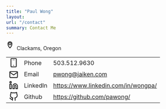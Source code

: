 ```yaml
---
title: "Paul Wong"
layout:
url: "/contact"
summary: Contact Me
---
```


<svg width="25" height="25" xmlns="http://www.w3.org/2000/svg" viewBox="0 0 24 24" fill="none" stroke="currentColor" stroke-width="1" stroke-linecap="round" stroke-linejoin="round"><path d="M10,1.375c-3.17,0-5.75,2.548-5.75,5.682c0,6.685,5.259,11.276,5.483,11.469c0.152,0.132,0.382,0.132,0.534,0c0.224-0.193,5.481-4.784,5.483-11.469C15.75,3.923,13.171,1.375,10,1.375 M10,17.653c-1.064-1.024-4.929-5.127-4.929-10.596c0-2.68,2.212-4.861,4.929-4.861s4.929,2.181,4.929,4.861C14.927,12.518,11.063,16.627,10,17.653 M10,3.839c-1.815,0-3.286,1.47-3.286,3.286s1.47,3.286,3.286,3.286s3.286-1.47,3.286-3.286S11.815,3.839,10,3.839 M10,9.589c-1.359,0-2.464-1.105-2.464-2.464S8.641,4.661,10,4.661s2.464,1.105,2.464,2.464S11.359,9.589,10,9.589"></path></svg>
Clackams, Oregon

|                                                                                                                                                                                                                                                                                                                                                                                                                                                                                                                                                                                                                           |          |                                     |
| ------------------------------------------------------------------------------------------------------------------------------------------------------------------------------------------------------------------------------------------------------------------------------------------------------------------------------------------------------------------------------------------------------------------------------------------------------------------------------------------------------------------------------------------------------------------------------------------------------------------------- | -------- | ----------------------------------- |
| <svg width="25" height="25" viewBox="0 0 24 24" fill="none" xmlns="http://www.w3.org/2000/svg"><rect x="9" y="4" width="6" height="1" rx="0.5" fill="currentColor"/><path d="M12 20C12.2652 20 12.5196 19.8946 12.7071 19.7071C12.8946 19.5196 13 19.2652 13 19C13 18.7348 12.8946 18.4804 12.7071 18.2929C12.5196 18.1054 12.2652 18 12 18C11.7348 18 11.4804 18.1054 11.2929 18.2929C11.1054 18.4804 11 18.7348 11 19C11 19.2652 11.1054 19.5196 11.2929 19.7071C11.4804 19.8946 11.7348 20 12 20Z" fill="currentColor"/><rect x="5" y="1" width="14" height="22" rx="2" stroke="currentColor" stroke-width="2"/></svg> | Phone    | 503.512.9630                        |
| <svg width="25" height="25" xmlns="http://www.w3.org/2000/svg" viewBox="0 0 24 21" fill="none" stroke="currentColor" stroke-width="2" stroke-linecap="round" stroke-linejoin="round"><path d="M4 4h16c1.1 0 2 .9 2 2v12c0 1.1-.9 2-2 2H4c-1.1 0-2-.9-2-2V6c0-1.1.9-2 2-2z"></path><polyline points="22,6 12,13 2,6"></polyline></svg>                                                                                                                                                                                                                                                                                     | Email    | pwong@jaiken.com                    |
| <svg width="25" height="25" xmlns="http://www.w3.org/2000/svg" viewBox="0 0 24 24" fill="none" stroke="currentColor" stroke-width="2" stroke-linecap="round" stroke-linejoin="round"><path d="M16 8a6 6 0 0 1 6 6v7h-4v-7a2 2 0 0 0-2-2 2 2 0 0 0-2 2v7h-4v-7a6 6 0 0 1 6-6z"></path><rect x="2" y="9" width="4" height="12"></rect><circle cx="4" cy="4" r="2"></circle></svg></a>                                                                                                                                                                                                                                       | LinkedIn | https://www.linkedin.com/in/wongpa/ |
| <svg width="25" height="25" xmlns="http://www.w3.org/2000/svg" viewBox="0 0 24 24" fill="none" stroke="currentColor" stroke-width="2" stroke-linecap="round" stroke-linejoin="round"><path d="M9 19c-5 1.5-5-2.5-7-3m14 6v-3.87a3.37 3.37 0 0 0-.94-2.61c3.14-.35 6.44-1.54 6.44-7A5.44 5.44 0 0 0 20 4.77 5.07 5.07 0 0 0 19.91 1S18.73.65 16 2.48a13.38 13.38 0 0 0-7 0C6.27.65 5.09 1 5.09 1A5.07 5.07 0 0 0 5 4.77a5.44 5.44 0 0 0-1.5 3.78c0 5.42 3.3 6.61 6.44 7A3.37 3.37 0 0 0 9 18.13V22"></path></svg>                                                                                                          | Github   | https://github.com/pawong/          |
